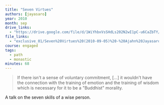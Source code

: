 ```yaml
---
title: "Seven Virtues"
authors: [jayasaro]
year: 2010
month: sep
drive_links:
  - "https://drive.google.com/file/d/1WiYhbxVsSHdLs202N2wI1pC-u6CaZbTY/view?usp=drivesdk"
file_links:
  - "exclusive_01/Seven%20Virtues%20(2010-09-05)%20-%20Ajahn%20Jayasaro.mp3"
course: engaged
tags:
  - path
  - monastic
minutes: 68
---
```


> If there isn't a sense of voluntary commitment, [...] it wouldn't have the connection with the training of emotion and the training of wisdom which is necessary for it to be a "Buddhist" morality.

A talk on the seven skills of a wise person.
